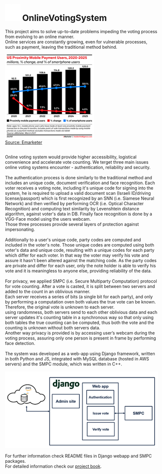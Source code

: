 # ![logo](images/logo.png) OnlineVotingSystem
This project aims to solve up-to-date problems impeding the voting process from evolving to an online manner.<br>
Online services are constantly growing, even for vulnerable processes, such as payment, leaving the traditional method behind.<br>

![statistics](images/emaketer.png)
<br>
[Source: Emarketer](https://www.insiderintelligence.com/content/us-payment-users-will-surpass-100-million-this-year)
<br><br>

Online voting system would provide higher accessibility, logistical convenience and accelerate vote counting. 
We terget three main issues online voting systems encounter - authentication, reliability and security.<br>
<br>
The authentication process is done similarly to the traditional method and includes an unique code, document verification and face recognition.
Each voter receives a voting note, including it's unique code for signing into the system, he is required to upload a valid document scan (Israeli ID/driving license/passport) which is first recognized by an SNN (i.e. Siamese Neural Network) and then verified by performing OCR (i.e. Optical Character Recognition) and computing text similarity by Levenshtein distance algorithm, against voter's data in DB. Finally face recognition is done by a VGG-Face model using the users webcam.<br>
Those three processes provide several layers of protection against impersonating.<br>
<br>
Additionally to a user's unique code, party codes are computed and included in the voter's note. Those unique codes are computed using both voter's data and unique code, resulting with a unique codes for each party which differ for each voter. In that way the voter may verify his vote and assure it hasn't been altered against the matching code. As the party codes are private and differ for each user, only the note holder is able to verify his vote and it is meaningless to anyone else, providing reliability of the data.<br>
<br>
For privacy, we applied SMPC (i.e. Secure Multiparty Computation) protocol for vote counting. After a vote is casted, it is split between two servers and added to the count in an oblivious manner. <br>
Each server receives a series of bits (a single bit for each party), and only by performing a computation oven both values the true vote can be known. Therefore, the original vote is unknown to each server.<br>
using randomness, both servers send to each other oblivious data and each server updates it's counting table in a synchronous way so that only using both tables the true counting can be computed, thus both the vote and the counting is unknown without both servers data.<br>
Another way privacy is provided is by accessing user’s webcam during the voting process, assuring only one person is present in frame by performing face detection.<br>
<br>
The system was developed as a web-app using Django framework, written in both Python and JS, integrated with MySQL database (hosted in AWS servers) and the SMPC module, which was written in C++.<br>
 <br>
![architecture](images/system_architecture.png)

For further information check README files in Django webapp and SMPC packages.<br>
For detailed information check our [project book](https://drive.google.com/file/d/1oNDx6N-JfiyGVEdFe_bm9phu35-I6psx/view?usp=sharing).

